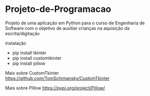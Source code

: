 # Projeto-de-Programacao
Projeto de uma aplicação em Python para o curso de Engenharia de Software com o objetivo de auxiliar crianças na aquisição da escrita/digitação

instalação
- pip install tkinter
- pip install customtkinter
- pip install pillow

Mais sobre CustomTkinter
https://github.com/TomSchimansky/CustomTkinter

Mais sobre Pillow
https://pypi.org/project/Pillow/